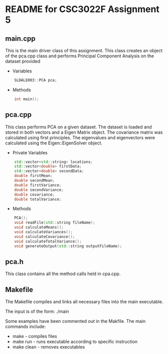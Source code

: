 # README for CSC3022F Assignment 5

## main.cpp
This is the main driver class of this assignment. This class creates an object of the pca.cpp class and performs Principal Component Analysis on the dataset provided

* Variables
```cpp
    SLDALE003::PCA pca;
```
* Methods
```cpp
    int main();
```

## pca.cpp
This class performs PCA on a given dataset. The dataset is loaded and stored in both vectors and a Eigen Matrix object. The covariance matrix was calculated using first principles. The eigenvalues and eigenvectors were calculated using the Eigen::EigenSolver object.

* Private Variables
```cpp
    std::vector<std::string> locations;
    std::vector<double> firstData;
    std::vector<double> secondData; 
    double firstMean;
    double secondMean;
    double firstVariance;
    double secondVariance;  
    double covariance;      
    double totalVariance;
```
* Methods
```cpp
    PCA();
    void readFile(std::string fileName);
    void calculateMeans();
    void calculateVariances();
    void calculateCovariance();
    void calculateTotalVariance();
    void generateOutput(std::string outputFileName);
```


## pca.h
This class contains all the method calls held in cpa.cpp.

## Makefile
The Makefile compiles and links all necessary files into the main executable. 

The input is of the form: ./main  

Some examples have been commented out in the Makfile. The main commands include:
* make - compiles files
* make run - runs executable according to specific instruction
* make clean - removes executables